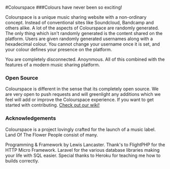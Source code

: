 #Colourspace
###Colours have never been so exciting!

Colourspace is a unique music sharing website with a non-ordinary concept. Instead of conventional
sites like Soundcloud, Bandcamp and others alike. A lot of the aspects of Colourspace are randomly
generated. The only thing which isn't randomly generated is the content shared on the platform. Users are
given randomly generated usernames along with a hexadecimal colour. You cannot change your
username once it is set, and your colour defines your presence on the platform. 

You are completely disconnected. Anoynmous. All of this combined with the features of a modern
music sharing platform. 

### Open Source

Colourspace is different in the sense that its completely open source. We are very open to
push requests and will greenlight any additions which we feel will add or improve the Colourspace
experience. If you want to get started with contributing. [Check out our wiki!](/wiki/)

### Acknowledgements

Colourspace is a project lovingly crafted for the launch of a music label. Land Of The Flower People
consist of many.

Programming & Framework by Lewis Lancaster. Thank's to FlightPHP for the HTTP Micro Framework.
Laravel for the various database libraries making your life with SQL easier. Special thanks to
Heroku for teaching me how to builds correctly. 
